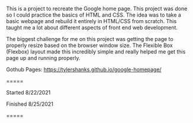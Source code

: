 
This is a project to recreate the Google home page. This project was done so I could practice the basics of HTML and CSS. The idea was to take a basic webpage and rebuild it entirely in HTML/CSS from scratch. This taught me a lot about different aspects of front end web development.

The biggest challenge for me on this project was getting the page to properly resize based on the browser window size. The Flexible Box (Flexbox) layout made this incredibly simple and really helped me get this page up and running properly.

Gothub Pages: https://tylershanks.github.io/google-homepage/


=====

Started 8/22/2021

Finished 8/25/2021

=====

